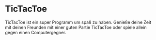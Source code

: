 # TicTacToe

TicTacToe ist ein super Programm um spaß zu haben. Genieße deine Zeit mit deinen Freunden mit einer guten Partie TicTacToe oder spiele allein gegen einen Computergegner.
